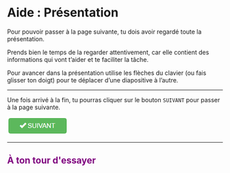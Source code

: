 # Aide : Présentation

Pour pouvoir passer à la page suivante, tu dois avoir regardé toute la présentation.

Prends bien le temps de la regarder attentivement, car elle contient des informations qui vont t’aider et te faciliter la tâche.

Pour avancer dans la présentation utilise les flèches du clavier (ou fais glisser ton doigt) pour te déplacer d’une diapositive à l’autre.

***

Une fois arrivé à la fin, tu pourras cliquer sur le bouton `SUIVANT` pour passer à la page suivante.

![Bouton suivant][btn_suivant]

***

##  <span style="color: #800080">À ton tour d'essayer</span>

[btn_suivant]: img/btn_suivant.png
